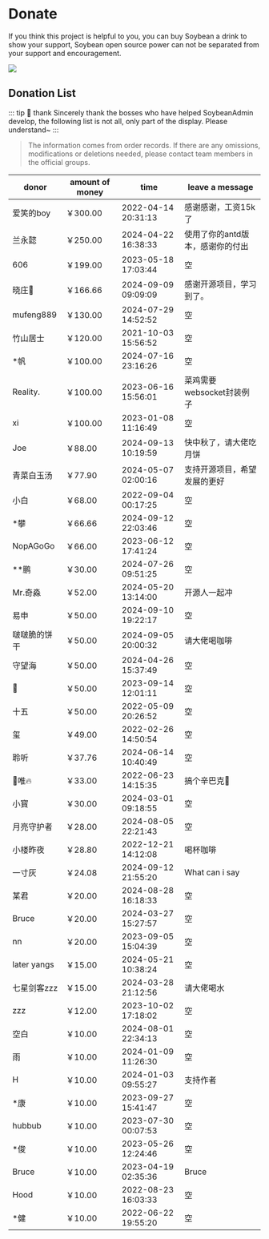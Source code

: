 # Donate

If you think this project is helpful to you, you can buy Soybean a drink to show your support, Soybean open source power can not be separated from your support and encouragement.

![](https://soybeanjs-1300612522.cos.ap-guangzhou.myqcloud.com/uPic/donation.png)

## Donation List

::: tip 🎉 thank
Sincerely thank the bosses who have helped SoybeanAdmin develop, the following list is not all, only part of the display. Please understand~
:::

> The information comes from order records. If there are any omissions, modifications or deletions needed, please contact team members in the official groups.

| donor        | amount of money | time                | leave a message                  |
| ------------ | --------------- | ------------------- | -------------------------------- |
| 爱笑的boy    | ￥300.00        | 2022-04-14 20:31:13 | 感谢感谢，工资15k了              |
| 兰永懿       | ￥250.00        | 2024-04-22 16:38:33 | 使用了你的antd版本，感谢你的付出 |
| 606          | ￥199.00        | 2023-05-18 17:03:44 | 空                               |
| 晓庄💪       | ￥166.66        | 2024-09-09 09:09:09 | 感谢开源项目，学习到了。         |
| mufeng889    | ￥130.00        | 2024-07-29 14:52:52 | 空                               |
| 竹山居士     | ￥120.00        | 2021-10-03 15:56:52 | 空                               |
| \*帆         | ￥100.00        | 2024-07-16 23:16:26 | 空                               |
| Reality.     | ￥100.00        | 2023-06-16 15:56:01 | 菜鸡需要websocket封装例子        |
| xi           | ￥100.00        | 2023-01-08 11:16:49 | 空                               |
| Joe          | ￥88.00         | 2024-09-13 10:19:59 | 快中秋了，请大佬吃月饼           |
| 青菜白玉汤   | ￥77.90         | 2024-05-07 02:00:16 | 支持开源项目，希望发展的更好     |
| 小白         | ￥68.00         | 2022-09-04 00:17:25 | 空                               |
| \*攀         | ￥66.66         | 2024-09-12 22:03:46 | 空                               |
| NopAGoGo     | ￥66.00         | 2023-06-12 17:41:24 | 空                               |
| \*\*鹏       | ￥30.00         | 2024-07-26 09:51:25 | 空                               |
| Mr.奇淼      | ￥52.00         | 2024-05-20 13:14:00 | 开源人一起冲                     |
| 易申         | ￥50.00         | 2024-09-10 19:22:17 | 空                               |
| 啵啵脆的饼干 | ￥50.00         | 2024-09-05 20:00:32 | 请大佬喝咖啡                     |
| 守望海       | ￥50.00         | 2024-04-26 15:37:49 | 空                               |
| 👿           | ￥50.00         | 2023-09-14 12:01:11 | 空                               |
| 十五         | ￥50.00         | 2022-05-09 20:26:52 | 空                               |
| 玺           | ￥49.00         | 2022-02-26 14:50:54 | 空                               |
| 聆听         | ￥37.76         | 2024-06-14 10:40:49 | 空                               |
| 🚈唯🔥       | ￥33.00         | 2022-06-23 14:15:35 | 搞个辛巴克🧋                     |
| 小寳         | ￥30.00         | 2024-03-01 09:18:55 | 空                               |
| 月亮守护者   | ￥28.00         | 2024-08-05 22:21:43 | 空                               |
| 小楼昨夜     | ￥28.80         | 2022-12-21 14:12:08 | 喝杯咖啡                         |
| 一寸灰       | ￥24.08         | 2024-09-12 21:55:20 | What can i say                   |
| 某君         | ￥20.00         | 2024-08-28 16:18:33 | 空                               |
| Bruce        | ￥20.00         | 2024-03-27 15:27:57 | 空                               |
| nn           | ￥20.00         | 2023-09-05 15:04:39 | 空                               |
| later yangs  | ￥15.00         | 2024-05-21 10:38:24 | 空                               |
| 七星剑客zzz  | ￥15.00         | 2024-03-28 21:12:56 | 请大佬喝水                       |
| zzz          | ￥12.00         | 2023-10-02 17:18:02 | 空                               |
| 空白         | ￥10.00         | 2024-08-01 22:34:13 | 空                               |
| 雨           | ￥10.00         | 2024-01-09 11:26:30 | 空                               |
| H            | ￥10.00         | 2024-01-03 09:55:27 | 支持作者                         |
| \*康         | ￥10.00         | 2023-09-27 15:41:47 | 空                               |
| hubbub       | ￥10.00         | 2023-07-30 00:07:53 | 空                               |
| \*俊         | ￥10.00         | 2023-05-26 12:24:46 | 空                               |
| Bruce        | ￥10.00         | 2023-04-19 02:35:36 | Bruce                            |
| Hood         | ￥10.00         | 2022-08-23 16:03:33 | 空                               |
| \*健         | ￥10.00         | 2022-06-22 19:55:20 | 空                               |
